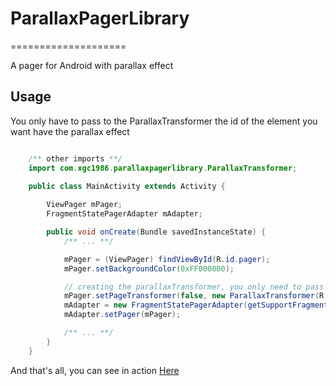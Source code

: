 # ParallaxPagerLibrary
====================

A pager for Android with parallax effect

## Usage

You only have to pass to the ParallaxTransformer the id of the element you want have the parallax effect

```java

	/** other imports **/
	import com.xgc1986.parallaxpagerlibrary.ParallaxTransformer;
	
	public class MainActivity extends Activity {

		ViewPager mPager;
    	FragmentStatePagerAdapter mAdapter;

		public void onCreate(Bundle savedInstanceState) {
			/** ... **/

			mPager = (ViewPager) findViewById(R.id.pager);
        	mPager.setBackgroundColor(0xFF000000);

        	// creating the parallaxTransformer, you only need to pass the id of the View (or ViewGroup) you want to do the parallax effect
        	mPager.setPageTransformer(false, new ParallaxTransformer(R.id.parallaxContent));
        	mAdapter = new FragmentStatePagerAdapter(getSupportFragmentManager());
        	mAdapter.setPager(mPager);

        	/** ... **/
		}
	}

```

And that's all, you can see in action <a href="https://www.youtube.com/watch?v=5zEOUWY9Hvo">Here</a>
